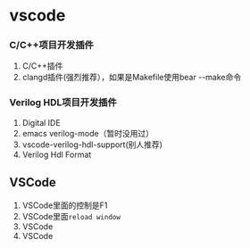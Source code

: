 # vscode
### C/C++项目开发插件

1. C/C++插件
2. clangd插件(强烈推荐），如果是Makefile使用bear --make命令

### Verilog HDL项目开发插件

1. Digital IDE
2. emacs verilog-mode（暂时没用过）
3. vscode-verilog-hdl-support(别人推荐)
4. Verilog Hdl Format



## VSCode

1. VSCode里面的控制是F1
2. VSCode里面`reload window`
3. VSCode
4. VSCode
### 